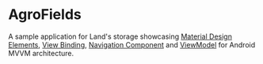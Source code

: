 # AgroFields

A sample application for Land's storage showcasing [Material Design Elements](https://material.io/), [View Binding](https://developer.android.com/topic/libraries/view-binding), [Navigation Component](https://developer.android.com/guide/navigation/navigation-getting-started) and [ViewModel](https://developer.android.com/topic/libraries/architecture/viewmodel) for Android MVVM architecture.